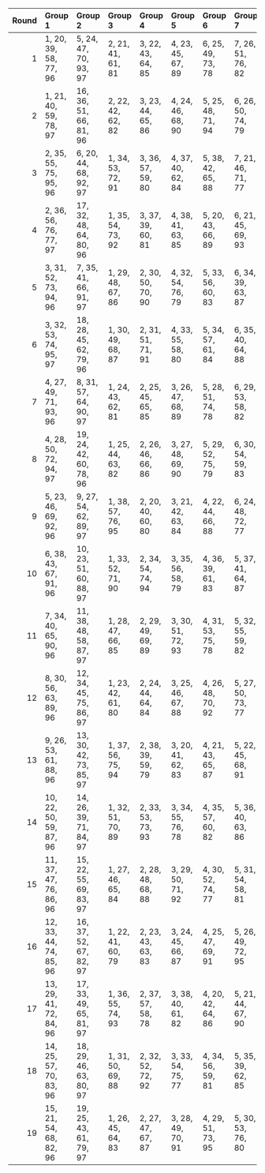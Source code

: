 |   Round | Group 1                | Group 2                | Group 3           | Group 4           | Group 5           | Group 6           | Group 7           | Group 8           | Group 9           | Group 10           | Group 11           | Group 12           | Group 13           | Group 14           | Group 15           | Group 16           | Group 17           | Group 18           | Group 19           |
|--------:|:-----------------------|:-----------------------|:------------------|:------------------|:------------------|:------------------|:------------------|:------------------|:------------------|:-------------------|:-------------------|:-------------------|:-------------------|:-------------------|:-------------------|:-------------------|:-------------------|:-------------------|:-------------------|
|       1 | 1, 20, 39, 58, 77, 96  | 5, 24, 47, 70, 93, 97  | 2, 21, 41, 61, 81 | 3, 22, 43, 64, 85 | 4, 23, 45, 67, 89 | 6, 25, 49, 73, 78 | 7, 26, 51, 76, 82 | 8, 27, 53, 60, 86 | 9, 28, 55, 63, 90 | 10, 29, 57, 66, 94 | 11, 30, 40, 69, 79 | 12, 31, 42, 72, 83 | 13, 32, 44, 75, 87 | 14, 33, 46, 59, 91 | 15, 34, 48, 62, 95 | 16, 35, 50, 65, 80 | 17, 36, 52, 68, 84 | 18, 37, 54, 71, 88 | 19, 38, 56, 74, 92 |
|       2 | 1, 21, 40, 59, 78, 97  | 16, 36, 51, 66, 81, 96 | 2, 22, 42, 62, 82 | 3, 23, 44, 65, 86 | 4, 24, 46, 68, 90 | 5, 25, 48, 71, 94 | 6, 26, 50, 74, 79 | 7, 27, 52, 58, 83 | 8, 28, 54, 61, 87 | 9, 29, 56, 64, 91  | 10, 30, 39, 67, 95 | 11, 31, 41, 70, 80 | 12, 32, 43, 73, 84 | 13, 33, 45, 76, 88 | 14, 34, 47, 60, 92 | 15, 35, 49, 63, 77 | 17, 37, 53, 69, 85 | 18, 38, 55, 72, 89 | 19, 20, 57, 75, 93 |
|       3 | 2, 35, 55, 75, 95, 96  | 6, 20, 44, 68, 92, 97  | 1, 34, 53, 72, 91 | 3, 36, 57, 59, 80 | 4, 37, 40, 62, 84 | 5, 38, 42, 65, 88 | 7, 21, 46, 71, 77 | 8, 22, 48, 74, 81 | 9, 23, 50, 58, 85 | 10, 24, 52, 61, 89 | 11, 25, 54, 64, 93 | 12, 26, 56, 67, 78 | 13, 27, 39, 70, 82 | 14, 28, 41, 73, 86 | 15, 29, 43, 76, 90 | 16, 30, 45, 60, 94 | 17, 31, 47, 63, 79 | 18, 32, 49, 66, 83 | 19, 33, 51, 69, 87 |
|       4 | 2, 36, 56, 76, 77, 97  | 17, 32, 48, 64, 80, 96 | 1, 35, 54, 73, 92 | 3, 37, 39, 60, 81 | 4, 38, 41, 63, 85 | 5, 20, 43, 66, 89 | 6, 21, 45, 69, 93 | 7, 22, 47, 72, 78 | 8, 23, 49, 75, 82 | 9, 24, 51, 59, 86  | 10, 25, 53, 62, 90 | 11, 26, 55, 65, 94 | 12, 27, 57, 68, 79 | 13, 28, 40, 71, 83 | 14, 29, 42, 74, 87 | 15, 30, 44, 58, 91 | 16, 31, 46, 61, 95 | 18, 33, 50, 67, 84 | 19, 34, 52, 70, 88 |
|       5 | 3, 31, 52, 73, 94, 96  | 7, 35, 41, 66, 91, 97  | 1, 29, 48, 67, 86 | 2, 30, 50, 70, 90 | 4, 32, 54, 76, 79 | 5, 33, 56, 60, 83 | 6, 34, 39, 63, 87 | 8, 36, 43, 69, 95 | 9, 37, 45, 72, 80 | 10, 38, 47, 75, 84 | 11, 20, 49, 59, 88 | 12, 21, 51, 62, 92 | 13, 22, 53, 65, 77 | 14, 23, 55, 68, 81 | 15, 24, 57, 71, 85 | 16, 25, 40, 74, 89 | 17, 26, 42, 58, 93 | 18, 27, 44, 61, 78 | 19, 28, 46, 64, 82 |
|       6 | 3, 32, 53, 74, 95, 97  | 18, 28, 45, 62, 79, 96 | 1, 30, 49, 68, 87 | 2, 31, 51, 71, 91 | 4, 33, 55, 58, 80 | 5, 34, 57, 61, 84 | 6, 35, 40, 64, 88 | 7, 36, 42, 67, 92 | 8, 37, 44, 70, 77 | 9, 38, 46, 73, 81  | 10, 20, 48, 76, 85 | 11, 21, 50, 60, 89 | 12, 22, 52, 63, 93 | 13, 23, 54, 66, 78 | 14, 24, 56, 69, 82 | 15, 25, 39, 72, 86 | 16, 26, 41, 75, 90 | 17, 27, 43, 59, 94 | 19, 29, 47, 65, 83 |
|       7 | 4, 27, 49, 71, 93, 96  | 8, 31, 57, 64, 90, 97  | 1, 24, 43, 62, 81 | 2, 25, 45, 65, 85 | 3, 26, 47, 68, 89 | 5, 28, 51, 74, 78 | 6, 29, 53, 58, 82 | 7, 30, 55, 61, 86 | 9, 32, 40, 67, 94 | 10, 33, 42, 70, 79 | 11, 34, 44, 73, 83 | 12, 35, 46, 76, 87 | 13, 36, 48, 60, 91 | 14, 37, 50, 63, 95 | 15, 38, 52, 66, 80 | 16, 20, 54, 69, 84 | 17, 21, 56, 72, 88 | 18, 22, 39, 75, 92 | 19, 23, 41, 59, 77 |
|       8 | 4, 28, 50, 72, 94, 97  | 19, 24, 42, 60, 78, 96 | 1, 25, 44, 63, 82 | 2, 26, 46, 66, 86 | 3, 27, 48, 69, 90 | 5, 29, 52, 75, 79 | 6, 30, 54, 59, 83 | 7, 31, 56, 62, 87 | 8, 32, 39, 65, 91 | 9, 33, 41, 68, 95  | 10, 34, 43, 71, 80 | 11, 35, 45, 74, 84 | 12, 36, 47, 58, 88 | 13, 37, 49, 61, 92 | 14, 38, 51, 64, 77 | 15, 20, 53, 67, 81 | 16, 21, 55, 70, 85 | 17, 22, 57, 73, 89 | 18, 23, 40, 76, 93 |
|       9 | 5, 23, 46, 69, 92, 96  | 9, 27, 54, 62, 89, 97  | 1, 38, 57, 76, 95 | 2, 20, 40, 60, 80 | 3, 21, 42, 63, 84 | 4, 22, 44, 66, 88 | 6, 24, 48, 72, 77 | 7, 25, 50, 75, 81 | 8, 26, 52, 59, 85 | 10, 28, 56, 65, 93 | 11, 29, 39, 68, 78 | 12, 30, 41, 71, 82 | 13, 31, 43, 74, 86 | 14, 32, 45, 58, 90 | 15, 33, 47, 61, 94 | 16, 34, 49, 64, 79 | 17, 35, 51, 67, 83 | 18, 36, 53, 70, 87 | 19, 37, 55, 73, 91 |
|      10 | 6, 38, 43, 67, 91, 96  | 10, 23, 51, 60, 88, 97 | 1, 33, 52, 71, 90 | 2, 34, 54, 74, 94 | 3, 35, 56, 58, 79 | 4, 36, 39, 61, 83 | 5, 37, 41, 64, 87 | 7, 20, 45, 70, 95 | 8, 21, 47, 73, 80 | 9, 22, 49, 76, 84  | 11, 24, 53, 63, 92 | 12, 25, 55, 66, 77 | 13, 26, 57, 69, 81 | 14, 27, 40, 72, 85 | 15, 28, 42, 75, 89 | 16, 29, 44, 59, 93 | 17, 30, 46, 62, 78 | 18, 31, 48, 65, 82 | 19, 32, 50, 68, 86 |
|      11 | 7, 34, 40, 65, 90, 96  | 11, 38, 48, 58, 87, 97 | 1, 28, 47, 66, 85 | 2, 29, 49, 69, 89 | 3, 30, 51, 72, 93 | 4, 31, 53, 75, 78 | 5, 32, 55, 59, 82 | 6, 33, 57, 62, 86 | 8, 35, 42, 68, 94 | 9, 36, 44, 71, 79  | 10, 37, 46, 74, 83 | 12, 20, 50, 61, 91 | 13, 21, 52, 64, 95 | 14, 22, 54, 67, 80 | 15, 23, 56, 70, 84 | 16, 24, 39, 73, 88 | 17, 25, 41, 76, 92 | 18, 26, 43, 60, 77 | 19, 27, 45, 63, 81 |
|      12 | 8, 30, 56, 63, 89, 96  | 12, 34, 45, 75, 86, 97 | 1, 23, 42, 61, 80 | 2, 24, 44, 64, 84 | 3, 25, 46, 67, 88 | 4, 26, 48, 70, 92 | 5, 27, 50, 73, 77 | 6, 28, 52, 76, 81 | 7, 29, 54, 60, 85 | 9, 31, 39, 66, 93  | 10, 32, 41, 69, 78 | 11, 33, 43, 72, 82 | 13, 35, 47, 59, 90 | 14, 36, 49, 62, 94 | 15, 37, 51, 65, 79 | 16, 38, 53, 68, 83 | 17, 20, 55, 71, 87 | 18, 21, 57, 74, 91 | 19, 22, 40, 58, 95 |
|      13 | 9, 26, 53, 61, 88, 96  | 13, 30, 42, 73, 85, 97 | 1, 37, 56, 75, 94 | 2, 38, 39, 59, 79 | 3, 20, 41, 62, 83 | 4, 21, 43, 65, 87 | 5, 22, 45, 68, 91 | 6, 23, 47, 71, 95 | 7, 24, 49, 74, 80 | 8, 25, 51, 58, 84  | 10, 27, 55, 64, 92 | 11, 28, 57, 67, 77 | 12, 29, 40, 70, 81 | 14, 31, 44, 76, 89 | 15, 32, 46, 60, 93 | 16, 33, 48, 63, 78 | 17, 34, 50, 66, 82 | 18, 35, 52, 69, 86 | 19, 36, 54, 72, 90 |
|      14 | 10, 22, 50, 59, 87, 96 | 14, 26, 39, 71, 84, 97 | 1, 32, 51, 70, 89 | 2, 33, 53, 73, 93 | 3, 34, 55, 76, 78 | 4, 35, 57, 60, 82 | 5, 36, 40, 63, 86 | 6, 37, 42, 66, 90 | 7, 38, 44, 69, 94 | 8, 20, 46, 72, 79  | 9, 21, 48, 75, 83  | 11, 23, 52, 62, 91 | 12, 24, 54, 65, 95 | 13, 25, 56, 68, 80 | 15, 27, 41, 74, 88 | 16, 28, 43, 58, 92 | 17, 29, 45, 61, 77 | 18, 30, 47, 64, 81 | 19, 31, 49, 67, 85 |
|      15 | 11, 37, 47, 76, 86, 96 | 15, 22, 55, 69, 83, 97 | 1, 27, 46, 65, 84 | 2, 28, 48, 68, 88 | 3, 29, 50, 71, 92 | 4, 30, 52, 74, 77 | 5, 31, 54, 58, 81 | 6, 32, 56, 61, 85 | 7, 33, 39, 64, 89 | 8, 34, 41, 67, 93  | 9, 35, 43, 70, 78  | 10, 36, 45, 73, 82 | 12, 38, 49, 60, 90 | 13, 20, 51, 63, 94 | 14, 21, 53, 66, 79 | 16, 23, 57, 72, 87 | 17, 24, 40, 75, 91 | 18, 25, 42, 59, 95 | 19, 26, 44, 62, 80 |
|      16 | 12, 33, 44, 74, 85, 96 | 16, 37, 52, 67, 82, 97 | 1, 22, 41, 60, 79 | 2, 23, 43, 63, 83 | 3, 24, 45, 66, 87 | 4, 25, 47, 69, 91 | 5, 26, 49, 72, 95 | 6, 27, 51, 75, 80 | 7, 28, 53, 59, 84 | 8, 29, 55, 62, 88  | 9, 30, 57, 65, 92  | 10, 31, 40, 68, 77 | 11, 32, 42, 71, 81 | 13, 34, 46, 58, 89 | 14, 35, 48, 61, 93 | 15, 36, 50, 64, 78 | 17, 38, 54, 70, 86 | 18, 20, 56, 73, 90 | 19, 21, 39, 76, 94 |
|      17 | 13, 29, 41, 72, 84, 96 | 17, 33, 49, 65, 81, 97 | 1, 36, 55, 74, 93 | 2, 37, 57, 58, 78 | 3, 38, 40, 61, 82 | 4, 20, 42, 64, 86 | 5, 21, 44, 67, 90 | 6, 22, 46, 70, 94 | 7, 23, 48, 73, 79 | 8, 24, 50, 76, 83  | 9, 25, 52, 60, 87  | 10, 26, 54, 63, 91 | 11, 27, 56, 66, 95 | 12, 28, 39, 69, 80 | 14, 30, 43, 75, 88 | 15, 31, 45, 59, 92 | 16, 32, 47, 62, 77 | 18, 34, 51, 68, 85 | 19, 35, 53, 71, 89 |
|      18 | 14, 25, 57, 70, 83, 96 | 18, 29, 46, 63, 80, 97 | 1, 31, 50, 69, 88 | 2, 32, 52, 72, 92 | 3, 33, 54, 75, 77 | 4, 34, 56, 59, 81 | 5, 35, 39, 62, 85 | 6, 36, 41, 65, 89 | 7, 37, 43, 68, 93 | 8, 38, 45, 71, 78  | 9, 20, 47, 74, 82  | 10, 21, 49, 58, 86 | 11, 22, 51, 61, 90 | 12, 23, 53, 64, 94 | 13, 24, 55, 67, 79 | 15, 26, 40, 73, 87 | 16, 27, 42, 76, 91 | 17, 28, 44, 60, 95 | 19, 30, 48, 66, 84 |
|      19 | 15, 21, 54, 68, 82, 96 | 19, 25, 43, 61, 79, 97 | 1, 26, 45, 64, 83 | 2, 27, 47, 67, 87 | 3, 28, 49, 70, 91 | 4, 29, 51, 73, 95 | 5, 30, 53, 76, 80 | 6, 31, 55, 60, 84 | 7, 32, 57, 63, 88 | 8, 33, 40, 66, 92  | 9, 34, 42, 69, 77  | 10, 35, 44, 72, 81 | 11, 36, 46, 75, 85 | 12, 37, 48, 59, 89 | 13, 38, 50, 62, 93 | 14, 20, 52, 65, 78 | 16, 22, 56, 71, 86 | 17, 23, 39, 74, 90 | 18, 24, 41, 58, 94 |